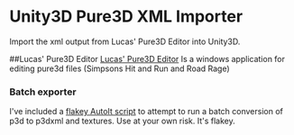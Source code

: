 # Unity3D Pure3D XML Importer
Import the xml output from Lucas' Pure3D Editor into Unity3D.

##Lucas' Pure3D Editor 
[Lucas' Pure3D Editor](https://docs.donutteam.com/docs/lucasp3deditor/intro)
Is a windows application for editing pure3d files (Simpsons Hit and Run and Road Rage) 

### Batch exporter
I've included a [flakey AutoIt script](Docs/AutoItP3dExporterFolder.au3) to attempt to run a batch conversion of p3d to p3dxml and textures. Use at your own risk. It's flakey.

